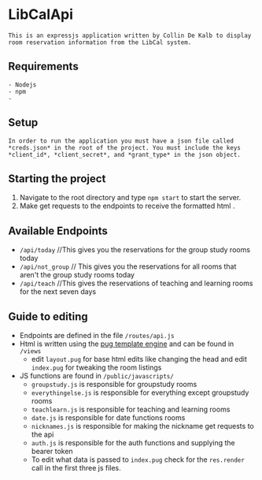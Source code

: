 # LibCalApi
    This is an expressjs application written by Collin De Kalb to display room reservation information from the LibCal system.
    
## Requirements
    - Nodejs
    - npm
    - 
## Setup
    In order to run the application you must have a json file called *creds.json* in the root of the project. You must include the keys *client_id*, *client_secret*, and *grant_type* in the json object.
    
## Starting the project
1. Navigate to the root directory and type `npm start` to start the server.
2. Make get requests to the endpoints to receive the formatted html
. 
## Available Endpoints
- `/api/today` //This gives you the reservations for the group study rooms today
- `/api/not_group` // This gives you the reservations for all rooms that aren't the group study rooms today
- `/api/teach` //This gives the reservations of teaching and learning rooms for the next seven days

## Guide to editing
- Endpoints are defined in the file `/routes/api.js`
- Html is written using the [pug template engine](https://pugjs.org/api/getting-started.html) and can be found in `/views`
    - edit `layout.pug` for base html edits like changing the head and edit `index.pug` for tweaking the room listings
- JS functions are found in `/public/javascripts/` 
    - `groupstudy.js` is responsible for groupstudy rooms
    - `everythingelse.js` is responsible for everything except groupstudy rooms
    - `teachlearn.js` is responsible for teaching and learning rooms
    - `date.js` is responsible for date functions rooms
    - `nicknames.js` is responsible for making the nickname get requests to the api
    - `auth.js` is responsible for the auth functions and supplying the bearer token
    - To edit what data is passed to `index.pug` check for the `res.render` call in the first three js files.

